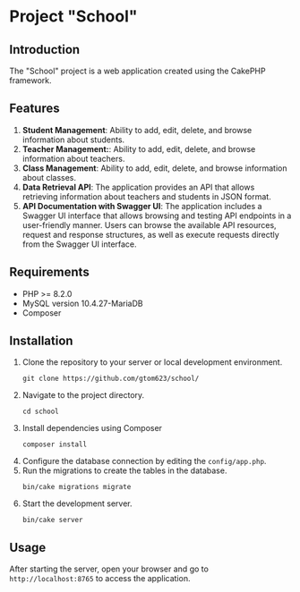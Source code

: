 
# Project "School"

## Introduction

The "School" project is a web application created using the CakePHP framework.

## Features

1. **Student Management**: Ability to add, edit, delete, and browse information about students.
2. **Teacher Management:**: Ability to add, edit, delete, and browse information about teachers.
3. **Class Management**: Ability to add, edit, delete, and browse information about classes.
4. **Data Retrieval API**: The application provides an API that allows retrieving information about teachers and students in JSON format.
5. **API Documentation with Swagger UI**: The application includes a Swagger UI interface that allows browsing and testing API endpoints in a user-friendly manner. Users can browse the available API resources, request and response structures, as well as execute requests directly from the Swagger UI interface.

## Requirements

- PHP >= 8.2.0
- MySQL version 10.4.27-MariaDB
- Composer

## Installation

1. Clone the repository to your server or local development environment.
    ```
    git clone https://github.com/gtom623/school/
    ```
2. Navigate to the project directory.
    ```
    cd school
    ```
3. Install dependencies using Composer
    ```
    composer install
    ```
4. Configure the database connection by editing the `config/app.php`.
5. Run the migrations to create the tables in the database.
    ```
    bin/cake migrations migrate
    ```
6. Start the development server.
    ```
    bin/cake server
    ```

## Usage

After starting the server, open your browser and go to `http://localhost:8765` to access the application.

